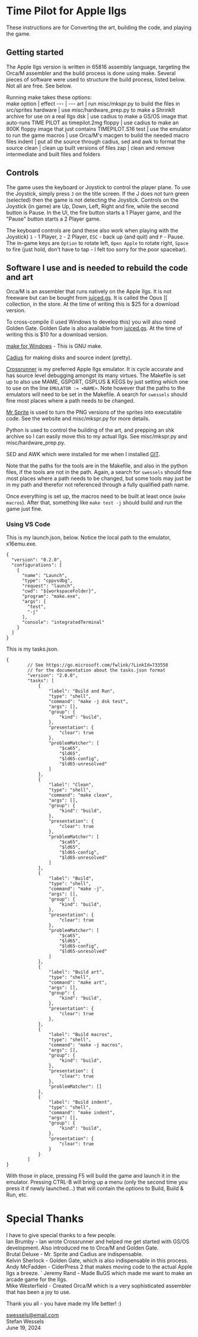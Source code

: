 # Time Pilot for Apple IIgs  
These instructions are for Converting the art, building the code, and playing the game.  
  
## Getting started  
The Apple IIgs version is written in 65816 assembly language, targeting the Orca/M assembler and the build process is done using make.  Several pieces of software were used to structure the build process, listed below.  Not all are free.  See below.  
  
Running make takes these options:  
make option | effect
--- | ---
art | run misc/mkspr.py to build the files in src/sprites
hardware | use misc/hardware_prep.py to make a ShrinkIt archive for use on a real IIgs
dsk | use cadius to make a GS/OS image that auto-runs TIME PILOT as timepilot.2mg
floppy | use cadius to make an 800K floppy image that just contains TIMEPILOT.S16
test | use the emulator to run the game
macros | use Orca/M's macgen to build the needed macro files
indent | put all the source through cadius, sed and awk to format the source
clean | clean up built versions of files
zap | clean and remove intermediate and built files and folders
  
## Controls  
The game uses the keyboard or Joystick to control the player plane.  To use the Joystick, simply press `J` on the title screen.  If the J does not turn green (selected) then the game is not detecting the Joystick.  Controls on the Joystick (in game) are Up, Down, Left, Right and fire, while the second button is Pause.  In the UI, the fire button starts a 1 Player game, and the "Pause" button starts a 2 Player game.  
  
The keyboard controls are (and these also work when playing with the Joystick) `1` - 1 Player, `2` - 2 Player, `ESC` - back up (and quit) and `P` - Pause.  The in-game keys are `Option` to rotate left, `Open Apple` to rotate right, `Space` to fire (just hold, don't have to tap - I felt too sorry for the poor spacebar).  
  
## Software I use and is needed to rebuild the code and art  
Orca/M is an assembler that runs natively on the Apple IIgs.  It is not freeware but can be bought from [juiced.gs](https://juiced.gs/).  It is called the Opus ][ collection, in the store.  At the time of writing this is $25 for a download version.  
  
To cross-compile (I used Windows to develop this) you will also need Golden Gate.  Golden Gate is also available from [juiced.gs](https://juiced.gs/).  At the time of writing this is $10 for a download version.  
  
[make for Windows](https://gnuwin32.sourceforge.net/packages/make.htm) - This is GNU make.  
  
[Cadius](https://www.brutaldeluxe.fr/products/crossdevtools/cadius/) for making disks and source indent (pretty).  
  
[Crossrunner](https://www.crossrunner.gs/) is my preferred Apple IIgs emulator.  It is cycle accurate and has source level debugging amongst its many virtues.  The Makefile is set up to also use MAME, GSPORT, GSPLUS & KEGS by just setting which one to use on the line `EMULATOR := <NAME>`.  Note however that the paths to the emulators will need to be set in the Makefile.  A search for `swessels` should fine most places where a path needs to be changed.  
  
[Mr Sprite](https://www.brutaldeluxe.fr/products/crossdevtools/mrsprite/) is used to turn the PNG versions of the sprites into executable code.  See the website and misc/mkspr.py for more details.  
  
Python is used to control the building of the art, and prepping an shk archive so I can easily move this to my actual IIgs.  See misc/mkspr.py and misc/hardware_prep.py.  
  
SED and AWK which were installed for me when I installed [GIT](https://git-scm.com/book/en/v2/Getting-Started-Installing-Git).  
  
Note that the paths for the tools are in the Makefile, and also in the python files, if the tools are not in the path.  Again, a search for `swessels` should fine most places where a path needs to be changed, but some tools may just be in my path and therefor not referenced through a fully qualified path name.  
  
Once everything is set up, the macros need to be built at least once (`make macros`).  After that, something like `make test -j` should build and run the game just fine.  
  
### Using VS Code  
This is my launch.json, below.  Notice the local path to the emulator, x16emu.exe.  
```
{
  "version": "0.2.0",
  "configurations": [
    {
      "name": "Launch",
      "type": "cppvsdbg",
      "request": "launch",
      "cwd": "${workspaceFolder}",
      "program": "make.exe",
      "args": [
        "test",
        "-j"
      ],
      "console": "integratedTerminal"
    }
  ]
}
```
  
This is my tasks.json.  
```
{
        // See https://go.microsoft.com/fwlink/?LinkId=733558
        // for the documentation about the tasks.json format
        "version": "2.0.0",
        "tasks": [
            {
                "label": "Build and Run",
                "type": "shell",
                "command": "make -j dsk test",
                "args": [],
                "group": {
                    "kind": "build",
                },
                "presentation": {
                    "clear": true
                },
                "problemMatcher": [
                    "$ca65",
                    "$ld65",
                    "$ld65-config",
                    "$ld65-unresolved"
                ]
            },
            {
                "label": "Clean",
                "type": "shell",
                "command": "make clean",
                "args": [],
                "group": {
                    "kind": "build",
                },
                "presentation": {
                    "clear": true
                },
                "problemMatcher": [
                    "$ca65",
                    "$ld65",
                    "$ld65-config",
                    "$ld65-unresolved"
                ]
            },
            {
                "label": "Build",
                "type": "shell",
                "command": "make -j",
                "args": [],
                "group": {
                    "kind": "build",
                },
                "presentation": {
                    "clear": true
                },
                "problemMatcher": [
                    "$ca65",
                    "$ld65",
                    "$ld65-config",
                    "$ld65-unresolved"
                ]
            },
            {
                "label": "Build art",
                "type": "shell",
                "command": "make art",
                "args": [],
                "group": {
                    "kind": "build",
                },
                "presentation": {
                    "clear": true
                },
            },
            {
                "label": "Build macros",
                "type": "shell",
                "command": "make -j macros",
                "args": [],
                "group": {
                    "kind": "build",
                },
                "presentation": {
                    "clear": true
                },
                "problemMatcher": []
            },
            {
                "label": "Build indent",
                "type": "shell",
                "command": "make indent",
                "args": [],
                "group": {
                    "kind": "build",
                },
                "presentation": {
                    "clear": true
                }
            }
        ]
}
```
  
With those in place, pressing F5 will build the game and launch it in the emulator.  Pressing CTRL-B will bring up a menu (only the second time you press it if newly launched...) that will contain the options to Build, Build & Run, etc.  
  
# Special Thanks  
I have to give special thanks to a few people.  
Ian Brumby - Ian wrote Crossrunner and helped me get started with GS/OS development. Also introduced me to Orca/M and Golden Gate.  
Brutal Deluxe - Mr. Sprite and Cadius are indispensable.  
Kelvin Sherlock - Golden Gate, which is also indispensable in this process.  
Andy McFadden - CiderPress 2 that makes moving code to the actual Apple IIgs a breeze.  `
Jeremy Rand - Made BuGS which made me want to make an arcade game for the IIgs.  
Mike Westerfield - Created Orca/M which is a very sophisticated assembler that has been a joy to use.  
  
Thank you all - you have made my life better! :)  
  
swessels@email.com  
Stefan Wessels  
June 19, 2024  
